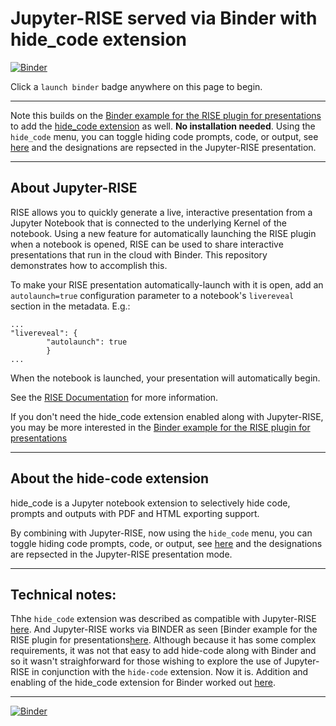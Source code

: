 # Jupyter-RISE served via Binder with hide_code extension

[![Binder](https://mybinder.org/badge_logo.svg)](http://mybinder.org/v2/gh/fomightez/jupyter-rise_with-hide_code/master?filepath=index.ipynb)

Click a `launch binder` badge anywhere on this page to begin.

-----

Note this builds on the [Binder example for the RISE plugin for presentations](https://github.com/binder-examples/jupyter-rise) to add the [hide_code extension](https://github.com/kirbs-/hide_code) as well. **No installation needed**. Using the `hide_code` menu, you can toggle hiding code prompts, code, or output, see [here](https://github.com/kirbs-/hide_code) and the designations are repsected in the Jupyter-RISE presentation.

-----

## About Jupyter-RISE

RISE allows you to quickly generate a live, interactive presentation from a
Jupyter Notebook that is connected to the underlying Kernel of the notebook.
Using a new feature for automatically launching
the RISE plugin when a notebook is opened, RISE can be used to share interactive
presentations that run in the cloud with Binder.
This repository demonstrates how to accomplish this.

To make your RISE presentation automatically-launch with it is open,
add an `autolaunch=true` configuration
parameter to a notebook's `livereveal` section in the
metadata. E.g.:

```
...
"livereveal": {
        "autolaunch": true
        }
...
```

When the notebook is launched, your
presentation will automatically begin.

See the [RISE Documentation](https://damianavila.github.io/RISE/)
for more information.

If you don't need the hide_code extension enabled along with Jupyter-RISE, you may be more interested in the [Binder example for the RISE plugin for presentations](https://github.com/binder-examples/jupyter-rise)


-----

## About the hide-code extension

hide_code is a Jupyter notebook extension to selectively hide code, prompts and outputs with PDF and HTML exporting support.

By combining with Jupyter-RISE, now using the `hide_code` menu, you can toggle hiding code prompts, code, or output, see [here](https://github.com/kirbs-/hide_code) and the designations are repsected in the Jupyter-RISE presentation mode.

---

## Technical notes:

Thhe `hide_code` extension was described as compatible with Jupyter-RISE [here](https://github.com/damianavila/RISE/issues/32#issuecomment-493631621). And Jupyter-RISE works via BINDER as seen [Binder example for the RISE plugin for presentations[here](https://github.com/binder-examples/jupyter-rise). Although because it has some complex requirements, it was not that easy to add hide-code along with Binder and so it wasn't straighforward for those wishing to explore the use of Jupyter-RISE in conjunction with the `hide-code` extension. Now it is. Addition and enabling of the hide_code extension for Binder worked out [here](https://github.com/fomightez/jupyter_hide_code).

-----

[![Binder](https://mybinder.org/badge_logo.svg)](http://mybinder.org/v2/gh/fomightez/jupyter-rise_with-hide_code/master?filepath=index.ipynb)


